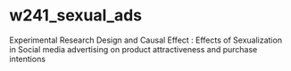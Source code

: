 # w241_sexual_ads
Experimental Research Design and Causal Effect : Effects of Sexualization in Social media advertising on product attractiveness and purchase intentions
